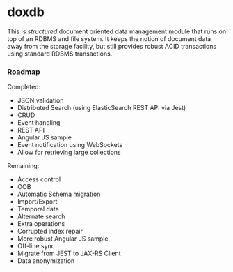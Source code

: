 doxdb
=====

This is *structured* document oriented data management module that runs on top
of an RDBMS and file system.  It keeps the notion of document data away
from the storage facility, but still provides robust ACID transactions using
standard RDBMS transactions.


### Roadmap

Completed:

   * JSON validation
   * Distributed Search (using ElasticSearch REST API via Jest)
   * CRUD
   * Event handling
   * REST API
   * Angular JS sample
   * Event notification using WebSockets
   * Allow for retrieving large collections

Remaining:

   * Access control
   * OOB
   * Automatic Schema migration
   * Import/Export
   * Temporal data
   * Alternate search
   * Extra operations
   * Corrupted index repair
   * More robust Angular JS sample
   * Off-line sync
   * Migrate from JEST to JAX-RS Client
   * Data anonymization
